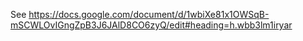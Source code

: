 See https://docs.google.com/document/d/1wbiXe81x1OWSqB-mSCWLOvIGngZpB3J6JAlD8CO6zyQ/edit#heading=h.wbb3lm1iryar